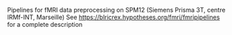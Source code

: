Pipelines for fMRI data preprocessing on SPM12 (Siemens Prisma 3T, centre IRMf-INT, Marseille)
See https://blricrex.hypotheses.org/fmri/fmripipelines for a complete description